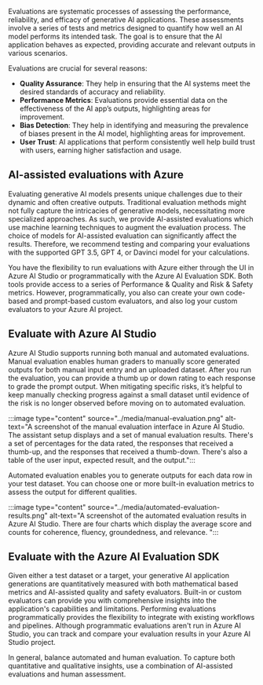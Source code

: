Evaluations are systematic processes of assessing the performance, reliability, and efficacy of generative AI applications. These assessments involve a series of tests and metrics designed to quantify how well an AI model performs its intended task. The goal is to ensure that the AI application behaves as expected, providing accurate and relevant outputs in various scenarios.

Evaluations are crucial for several reasons:

- **Quality Assurance**: They help in ensuring that the AI systems meet the desired standards of accuracy and reliability.
- **Performance Metrics**: Evaluations provide essential data on the effectiveness of the AI app’s outputs, highlighting areas for improvement.
- **Bias Detection**: They help in identifying and measuring the prevalence of   biases present in the AI model, highlighting areas for improvement.
- **User Trust**:  AI applications that perform consistently well help build trust with users, earning higher satisfaction and usage.

## AI-assisted evaluations with Azure

Evaluating generative AI models presents unique challenges due to their dynamic and often creative outputs. Traditional evaluation methods might not fully capture the intricacies of generative models, necessitating more specialized approaches. As such, we provide AI-assisted evaluations which use machine learning techniques to augment the evaluation process. The choice of models for AI-assisted evaluation can significantly affect the results. Therefore, we recommend testing and comparing your evaluations with the supported GPT 3.5, GPT 4, or Davinci model for your calculations.

You have the flexibility to run evaluations with Azure either through the UI in Azure AI Studio or programmatically with the Azure AI Evaluation SDK. Both tools provide access to a series of Performance & Quality and Risk & Safety metrics. However, programmatically, you also can create your own code-based and prompt-based custom evaluators, and also log your custom evaluators to your Azure AI project.

## Evaluate with Azure AI Studio

Azure AI Studio supports running both manual and automated evaluations. Manual evaluation enables human graders to manually score generated outputs for both manual input entry and an uploaded dataset. After you run the evaluation, you can provide a thumb up or down rating to each response to grade the prompt output. When mitigating specific risks, it’s helpful to keep manually checking progress against a small dataset until evidence of the risk is no longer observed before moving on to automated evaluation.

:::image type="content" source="../media/manual-evaluation.png" alt-text="A screenshot of the manual evaluation interface in Azure AI Studio. The assistant setup displays and a set of manual evaluation results. There's a set of percentages for the data rated, the responses that received a thumb-up, and the responses that received a thumb-down. There's also a table of the user input, expected result, and the output.":::

Automated evaluation enables you to generate outputs for each data row in your test dataset. You can choose one or more built-in evaluation metrics to assess the output for different qualities.

:::image type="content" source="../media/automated-evaluation-results.png" alt-text="A screenshot of the automated evaluation results in Azure AI Studio. There are four charts which display the average score and counts for coherence, fluency, groundedness, and relevance. ":::

## Evaluate with the Azure AI Evaluation SDK

Given either a test dataset or a target, your generative AI application generations are quantitatively measured with both mathematical based metrics and AI-assisted quality and safety evaluators. Built-in or custom evaluators can provide you with comprehensive insights into the application's capabilities and limitations. Performing evaluations programmatically provides the flexibility to integrate with existing workflows and pipelines. Although programmatic evaluations aren't run in Azure AI Studio, you can track and compare your evaluation results in your Azure AI Studio project.

In general, balance automated and human evaluation. To capture both quantitative and qualitative insights, use a combination of AI-assisted evaluations and human assessment.
